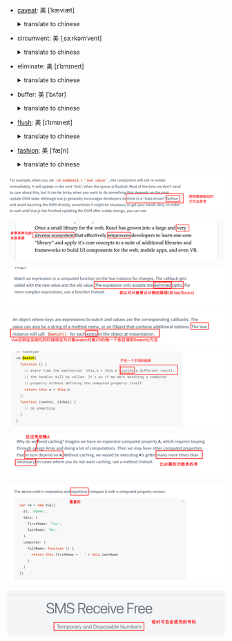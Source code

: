 * [caveat](http://youdao.com/w/eng/caveat/?spc=caveat#keyfrom=dict.typo): 美 [ˈkæviæt]
  <details>
    <summary>translate to chinese</summary>

    n. **警告**；中止诉讼手续的申请；  
    ![](https://raw.githubusercontent.com/wangkaiwd/drawing-bed/master/204444200604153404.png)
  </details>

* circumvent: 美 [ˌsɜːrkəmˈvent]
  <details>
    <summary>translate to chinese</summary>

    v.包围；智取；绕行，**规避**  
    ![](https://raw.githubusercontent.com/wangkaiwd/drawing-bed/master/20200604154005.png)
  </details>
* eliminate: 美 [ɪˈlɪmɪneɪt]
  <details>
    <summary>translate to chinese</summary>

    vt.消除；排除
    ![](https://raw.githubusercontent.com/wangkaiwd/drawing-bed/master/20200604155714.png)
  </details>
* buffer: 美 [ˈbʌfər]
  <details>
    <summary>translate to chinese</summary>

    n. [计]缓冲区；缓冲器，[车辆]减震器  
    vt. **缓冲**  
  </details>
* [flush](http://youdao.com/w/flush/#keyfrom=dict2.top): 美 [ɪˈlɪmɪneɪt]
  <details>
    <summary>translate to chinese</summary>

    v.刷新；冲洗  
    ![](https://raw.githubusercontent.com/wangkaiwd/drawing-bed/master/20200607202236.png)
  </details>

* [fashion](http://youdao.com/w/fashion/#keyfrom=dict2.top): 美 [ˈfæʃn]
  <details>
    <summary>translate to chinese</summary>

    n.时尚；时装；样式；**方式**
    ![](https://raw.githubusercontent.com/wangkaiwd/drawing-bed/master/20200604235533.png)
  </details>

![](https://raw.githubusercontent.com/wangkaiwd/drawing-bed/master/20200607202546.png)

![](https://raw.githubusercontent.com/wangkaiwd/drawing-bed/master/20200608095114.png)

![](https://raw.githubusercontent.com/wangkaiwd/drawing-bed/master/20200609172833.png)

![](https://raw.githubusercontent.com/wangkaiwd/drawing-bed/master/20200609222730.png)

![](https://raw.githubusercontent.com/wangkaiwd/drawing-bed/master/20200609223037.png)

![](https://raw.githubusercontent.com/wangkaiwd/drawing-bed/master/20200611111427.png)

![](https://raw.githubusercontent.com/wangkaiwd/drawing-bed/master/20200611113223.png)

![](https://raw.githubusercontent.com/wangkaiwd/drawing-bed/master/20200612091825.png)
